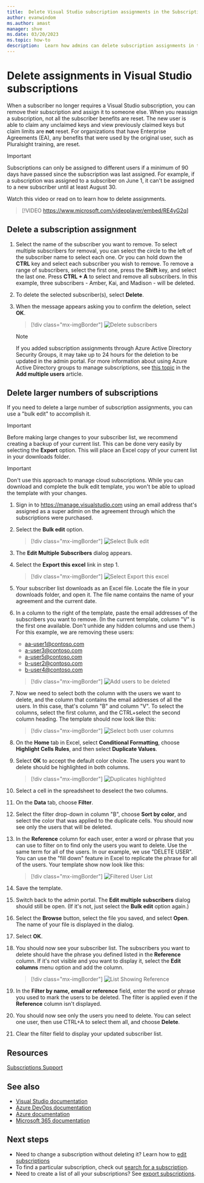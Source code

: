 ```yaml
---
title:  Delete Visual Studio subscription assignments in the Subscriptions Admin Portal
author: evanwindom
ms.author: amast
manager: shve
ms.date: 03/20/2023
ms.topic: how-to
description:  Learn how admins can delete subscription assignments in the Visual Studio Subscriptions Administration Portal
---
```


# Delete assignments in Visual Studio subscriptions

When a subscriber no longer requires a Visual Studio subscription, you can remove their subscription and assign it to someone else.  When you reassign a subscription, not all the subscriber benefits are reset.  The new user is able to claim any unclaimed keys and view previously claimed keys but claim limits are **not** reset.  For organizations that have Enterprise Agreements (EA), any benefits that were used by the original user, such as Pluralsight training, are reset. 

> [!IMPORTANT]
> Subscriptions can only be assigned to different users if a minimum of 90 days have passed since the subscription was last assigned.  For example, if a subscription was assigned to a subscriber on June 1, it can't be assigned to a new subscriber until at least August 30. 

Watch this video or read on to learn how to delete assignments.  

> [!VIDEO https://www.microsoft.com/videoplayer/embed/RE4yG2q]

## Delete a subscription assignment

1. Select the name of the subscriber you want to remove. To select multiple subscribers for removal, you can select the circle to the left of the subscriber name to select each one.  Or you can hold down the **CTRL** key and select each subscriber you wish to remove. To remove a range of subscribers, select the first one, press the **Shift** key, and select the last one.  Press **CTRL + A** to select and remove all subscribers. In this example, three subscribers - Amber, Kai, and Madison - will be deleted. 
2. To delete the selected subscriber(s), select **Delete**.
3. When the message appears asking you to confirm the deletion, select **OK**.
   > [!div class="mx-imgBorder"]
   > ![Delete subscribers](_img/delete-license/delete-subscribers.png "Screenshot of manage subscribers page in the admin portal.  The Delete menu option is highlighted.")

   > [!NOTE]
   > If you added subscription assignments through Azure Active Directory Security Groups, it may take up to 24 hours for the deletion to be updated in the admin portal. For more information about using Azure Active Directory groups to manage subscriptions, see [this topic](assign-license-bulk.md#use-azure-active-directory-groups-to-assign-subscriptions) in the **Add multiple users** article. 

## Delete larger numbers of subscriptions

If you need to delete a large number of subscription assignments, you can use a "bulk edit" to accomplish it.  

  > [!IMPORTANT]
  > Before making large changes to your subscriber list, we recommend creating a backup of your current list.  This can be done very easily by selecting the **Export** option.  This will place an Excel copy of your current list in your downloads folder. 

  > [!IMPORTANT]
  > Don't use this approach to manage cloud subscriptions.  While you can download and complete the bulk edit template, you won't be able to upload the template with your changes.  

1. Sign in to <https://manage.visualstudio.com> using an email address that's assigned as a super 
admin on the agreement through which the subscriptions were purchased.
0. Select the **Bulk edit** option. 
   > [!div class="mx-imgBorder"]
   > ![Select Bulk edit](_img/delete-license/bulk-edit-select.png "Screenshot of manage subscribers page in the admin portal.  The Bulk edit menu option is highlighted.")

0. The **Edit Multiple Subscribers** dialog appears.  
0. Select the **Export this excel** link in step 1.  
   > [!div class="mx-imgBorder"]
   > ![Select Export this excel](_img/delete-license/export-this-excel-select.png "Screenshot of Edit multiple subscribers dialog.  The Export this excel link in the first step is highlighted.")
   
0. Your subscriber list downloads as an Excel file.  Locate the file in your downloads folder, and open it.  The file name contains the name of your agreement and the current date.
0. In a column to the right of the template, paste the email addresses of the subscribers you want to remove.  (In the current template, column "V" is the first one available.  Don't unhide any hidden columns and use them.)  For this example, we are removing these users:
    + aa-user1@contoso.com
    + a-user3@contoso.com
    + a-user5@contoso.com
    + b-user2@contoso.com
    + b-user4@contoso.com

   > [!div class="mx-imgBorder"]
   > ![Add users to be deleted](_img/delete-license/user-list-added.png "Screenshot of bulk edit template showing the users to be deleted listed in the right-most column. The list of users is highlighted.")

0. Now we need to select both the column with the users we want to delete, and the column that contains the email addresses of all the users. In this case, that's column "B" and column "V".  To select the columns, select the first column, and the CTRL+select the second column heading.  The template should now look like this:
   > [!div class="mx-imgBorder"]
   > ![Select both user columns](_img/delete-license/columns-selected.png "Screenshot of bulk edit template showing the columns for all users and the users to be deleted selected.")

0. On the **Home** tab in Excel, select **Conditional Formatting**, choose **Highlight Cells Rules**, and then select **Duplicate Values**.
0. Select **OK** to accept the default color choice.  The users you want to delete should be highlighted in both columns. 
   > [!div class="mx-imgBorder"]
   > ![Duplicates highlighted](_img/delete-license/duplicates-highlighted.png "Screenshot of bulk edit template showing the columns for all users and the users to be deleted selected.  The user names to be deleted are highlighted.")

0. Select a cell in the spreadsheet to deselect the two columns.  
0. On the **Data** tab, choose **Filter**.
0. Select the filter drop-down in column "B", choose **Sort by color**, and select the color that was applied to the duplicate cells.  You should now see only the users that will be deleted.  
0. In the **Reference** column for each user, enter a word or phrase that you can use to filter on to find only the users you want to delete.  Use the same term for all of the users.  In our example, we use "DELETE USER".  You can use the "fill down" feature in Excel to replicate the phrase for all of the users.  Your template show now look like this:
   > [!div class="mx-imgBorder"]
   > ![Filtered User List](_img/delete-license/reference-added.png "Screenshot of template showing the columns filtered by color.  The phrase Delete User has been added to the reference field for each user.")

0. Save the template. 
0. Switch back to the admin portal.  The **Edit multiple subscribers** dialog should still be open.  (If it's not, just select the **Bulk edit** option again.) 
0. Select the **Browse** button, select the file you saved, and select **Open**.  The name of your file is displayed in the dialog.
0. Select **OK**.
0. You should now see your subscriber list.  The subscribers you want to delete should have the phrase you defined listed in the **Reference** column. If it's not visible and you want to display it, select the **Edit columns** menu option and add the column.
   > [!div class="mx-imgBorder"]
   > ![List Showing Reference](_img/delete-license/reference-list.png "Screenshot of subscriber list in the admin portal showing the addition of the reference term marking users to be deleted.")

0. In the **Filter by name, email or reference** field, enter the word or phrase you used to mark the users to be deleted. The filter is applied even if the **Reference** column isn't displayed.
0. You should now see only the users you need to delete.  You can select one user, then use CTRL+A to select them all, and choose **Delete**.
0. Clear the filter field to display your updated subscriber list.  


## Resources

[Subscriptions Support](https://aka.ms/vsadminhelp)

## See also

+ [Visual Studio documentation](/visualstudio/)
+ [Azure DevOps documentation](/azure/devops/)
+ [Azure documentation](/azure/)
+ [Microsoft 365 documentation](/microsoft-365/)

## Next steps

+ Need to change a subscription without deleting it?  Learn how to [edit subscriptions](edit-license.md)
+ To find a particular subscription, check out [search for a subscription](search-license.md).
+ Need to create a list of all your subscriptions?  See [export subscriptions](exporting-subscriptions.md).